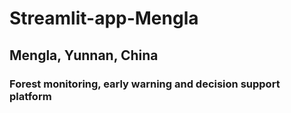 # Streamlit-app-Mengla

## Mengla, Yunnan, China
### Forest monitoring, early warning and decision support platform
